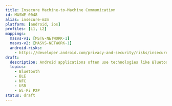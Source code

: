 ```yaml
---
title: Insecure Machine-to-Machine Communication
id: MASWE-0048
alias: insecure-m2m
platform: [android, ios]
profiles: [L1, L2]
mappings:
  masvs-v1: [MSTG-NETWORK-1]
  masvs-v2: [MASVS-NETWORK-1]
  android-risks:
    - https://developer.android.com/privacy-and-security/risks/insecure-machine-to-machine
draft:
  description: Android applications often use technologies like Bluetooth, NFC, and USB for data transfer and device interaction. Developers must use these APIs carefully to prevent data exposure and remote device takeover by attackers.
  topics:
    - Bluetooth
    - BLE
    - NFC
    - USB
    - Wi-Fi P2P
status: draft
---
```

